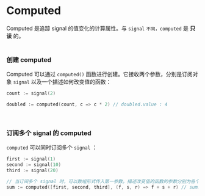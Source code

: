 # Computed

Computed 是追踪 signal 的值变化的计算属性。与 `signal` `不同，computed` 是 **只读** 的。
<br>
<br>

### 创建 computed

Computed 可以通过 `computed()` 函数进行创建。它接收两个参数，分别是订阅对象 `signal` 以及一个描述如何改变值的函数：

```go
count := signal(2)

doubled := computed(count, c => c * 2) // doubled.value : 4
```
<br>

### 订阅多个 signal 的 computed

`computed` 可以同时订阅多个 `signal` ：

```go
first := signal(1)
second := signal(10)
third := signal(20)

// 当订阅多个 signal 时，可以数组形式传入第一参数。描述改变值的函数的参数分别为各个订阅 signal 的值
sum := computed([first, second, third], (f, s, r) => f + s + r) // sum.value : 31
```
<br>